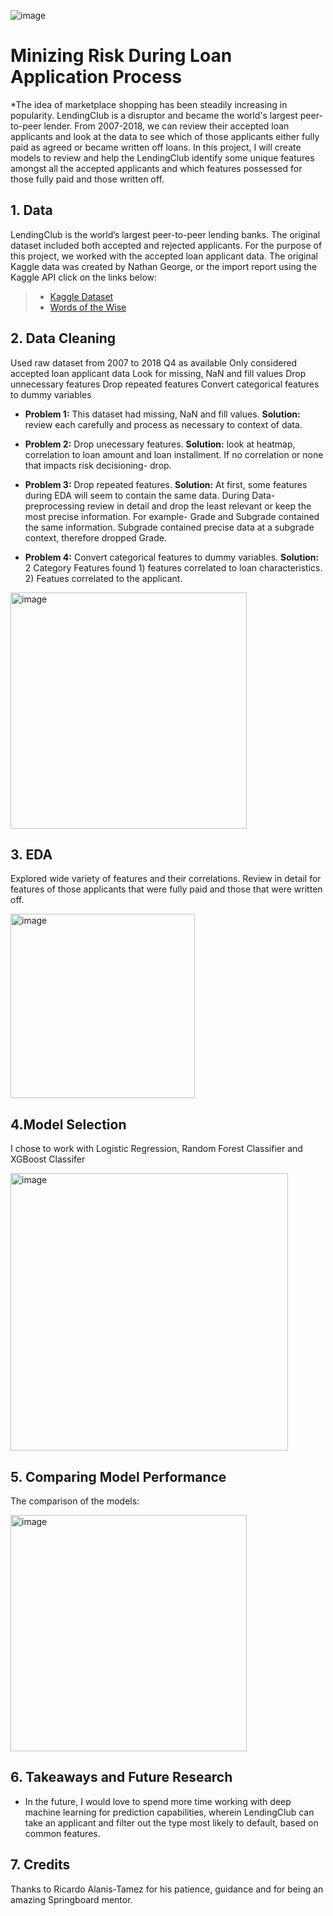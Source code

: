 ![image](https://user-images.githubusercontent.com/94088917/176323838-e9754598-f4d1-4790-8026-cfa696badfae.png)
# Minizing Risk During Loan Application Process

*The idea of marketplace shopping has been steadily increasing in popularity. LendingClub is a disruptor and became the world's largest peer-to-peer lender. From 2007-2018, we can review their accepted loan applicants and look at the data to see which of those applicants either fully paid as agreed or became written off loans. In this project, I will create models to review and help the LendingClub identify some unique features amongst all the accepted applicants and which features possessed for those fully paid and those written off.

## 1. Data

LendingClub is the world’s largest peer-to-peer lending banks.  The original dataset included both accepted and rejected applicants.  For the purpose of this project, we worked with the accepted loan applicant data.  The original Kaggle data was created by Nathan George, or the import report using the Kaggle API click on the links below:

> * [Kaggle Dataset](https://www.kaggle.com/datasets/wordsforthewise/lending-club/metadata)
> * [Words of the Wise](https://github.com/pinobutter/Springboard-Data-Science-Career-Track/blob/main/CAPSTONE%202%20DOCUMENTATION/DATA/LENDING%20CLUB%20DATA%20FILES/Words%20of%20the%20Wise%20LendingClub.png?raw=true)


## 2. Data Cleaning 

Used raw dataset from 2007 to 2018 Q4 as available
Only considered accepted loan applicant data
Look for missing, NaN and fill values
Drop unnecessary features
Drop repeated features
Convert categorical features to dummy variables

* **Problem 1:** This dataset had missing, NaN and fill values.  **Solution:** review each carefully and process as necessary to context of data.

* **Problem 2:** Drop unecessary features. **Solution:** look at heatmap, correlation to loan amount and loan installment.  If no correlation or none that impacts risk decisioning- drop. 

* **Problem 3:** Drop repeated features. **Solution:** At first, some features during EDA will seem to contain the same data.  During Data-preprocessing review in detail and drop the least relevant or keep the most precise information. For example- Grade and Subgrade contained the same information. Subgrade contained precise data at a subgrade context, therefore dropped Grade.

* **Problem 4:** Convert categorical features to dummy variables. **Solution:** 2 Category Features found 1) features correlated to loan characteristics. 2) Featues correlated to the applicant.

<img width="378" alt="image" src="https://user-images.githubusercontent.com/94088917/176325992-f82f5cbc-ac9e-4026-9b3e-0e611d822867.png">


## 3. EDA

Explored wide variety of features and their correlations. Review in detail for features of those applicants that were fully paid and those that were written off. 

<img width="295" alt="image" src="https://user-images.githubusercontent.com/94088917/176325817-53afd951-1ada-4e89-9fac-84ab9a1acf9f.png">


## 4.Model Selection


I chose to work with Logistic Regression, Random Forest Classifier and XGBoost Classifer

<img width="444" alt="image" src="https://user-images.githubusercontent.com/94088917/176326142-92b3255b-1e61-4a4e-85aa-95a048117b8d.png">


## 5. Comparing Model Performance

The comparison of the models:

<img width="378" alt="image" src="https://user-images.githubusercontent.com/94088917/176326237-c7c2f4ec-a5c1-404e-a379-ca753078f9c8.png">


## 6. Takeaways and Future Research

* In the future, I would love to spend more time working with deep machine learning for prediction capabilities, wherein LendingClub can take an applicant and filter out the type most likely to default, based on common features.


## 7. Credits

Thanks to Ricardo Alanis-Tamez for his patience, guidance and for being an amazing Springboard mentor.


